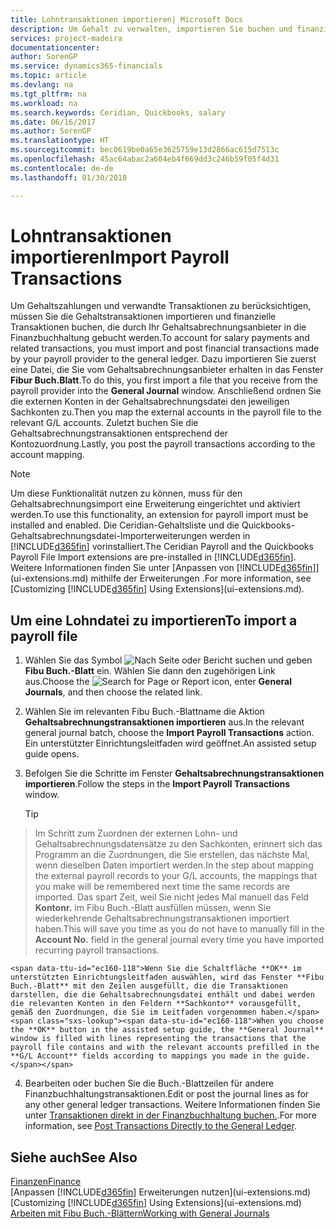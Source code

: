 ```yaml
---
title: Lohntransaktionen importieren| Microsoft Docs
description: Um Gehalt zu verwalten, importieren Sie buchen und finanzieller Transaktionen von Ihrem Gehaltsabrechnungsanbieter auf Sach-, mithilfe einer Gehaltsabrechnungserweiterung wie Ceridian oder Quickbooks.
services: project-madeira
documentationcenter: 
author: SorenGP
ms.service: dynamics365-financials
ms.topic: article
ms.devlang: na
ms.tgt_pltfrm: na
ms.workload: na
ms.search.keywords: Ceridian, Quickbooks, salary
ms.date: 06/16/2017
ms.author: SorenGP
ms.translationtype: HT
ms.sourcegitcommit: bec0619be0a65e3625759e13d2866ac615d7513c
ms.openlocfilehash: 45ac64abac2a604eb4f669dd3c246b59f05f4d31
ms.contentlocale: de-de
ms.lasthandoff: 01/30/2018

---
```

# <a name="import-payroll-transactions"></a><span data-ttu-id="ec160-103">Lohntransaktionen importieren</span><span class="sxs-lookup"><span data-stu-id="ec160-103">Import Payroll Transactions</span></span>
<span data-ttu-id="ec160-104">Um Gehaltszahlungen und verwandte Transaktionen zu berücksichtigen, müssen Sie die Gehaltstransaktionen importieren und finanzielle Transaktionen buchen, die durch Ihr Gehaltsabrechnungsanbieter in die Finanzbuchhaltung gebucht werden.</span><span class="sxs-lookup"><span data-stu-id="ec160-104">To account for salary payments and related transactions, you must import and post financial transactions made by your payroll provider to the general ledger.</span></span> <span data-ttu-id="ec160-105">Dazu importieren Sie zuerst eine Datei, die Sie vom Gehaltsabrechnungsanbieter erhalten in das Fenster **Fibur Buch.Blatt**.</span><span class="sxs-lookup"><span data-stu-id="ec160-105">To do this, you first import a file that you receive from the payroll provider into the **General Journal** window.</span></span> <span data-ttu-id="ec160-106">Anschließend ordnen Sie die externen Konten in der Gehaltsabrechnungsdatei den jeweiligen Sachkonten zu.</span><span class="sxs-lookup"><span data-stu-id="ec160-106">Then you map the external accounts in the payroll file to the relevant G/L accounts.</span></span> <span data-ttu-id="ec160-107">Zuletzt buchen Sie die Gehaltsabrechnungstransaktionen entsprechend der Kontozuordnung.</span><span class="sxs-lookup"><span data-stu-id="ec160-107">Lastly, you post the payroll transactions according to the account mapping.</span></span>

> [!NOTE]  
>   <span data-ttu-id="ec160-108">Um diese Funktionalität nutzen zu können, muss für den Gehaltsabrechnungsimport eine Erweiterung eingerichtet und aktiviert werden.</span><span class="sxs-lookup"><span data-stu-id="ec160-108">To use this functionality, an extension for payroll import must be installed and enabled.</span></span> <span data-ttu-id="ec160-109">Die Ceridian-Gehaltsliste und die Quickbooks-Gehaltsabrechnungsdatei-Importerweiterungen werden in [!INCLUDE[d365fin](includes/d365fin_md.md)] vorinstalliert.</span><span class="sxs-lookup"><span data-stu-id="ec160-109">The Ceridian Payroll and the Quickbooks Payroll File Import extensions are pre-installed in [!INCLUDE[d365fin](includes/d365fin_md.md)].</span></span> <span data-ttu-id="ec160-110">Weitere Informationen finden Sie unter [Anpassen von [!INCLUDE[d365fin](includes/d365fin_md.md)]](ui-extensions.md) mithilfe der Erweiterungen .</span><span class="sxs-lookup"><span data-stu-id="ec160-110">For more information, see [Customizing [!INCLUDE[d365fin](includes/d365fin_md.md)] Using Extensions](ui-extensions.md).</span></span>

## <a name="to-import-a-payroll-file"></a><span data-ttu-id="ec160-111">Um eine Lohndatei zu importieren</span><span class="sxs-lookup"><span data-stu-id="ec160-111">To import a payroll file</span></span>
1. <span data-ttu-id="ec160-112">Wählen Sie das Symbol ![Nach Seite oder Bericht suchen](media/ui-search/search_small.png "Nach Seite oder Bericht suchen") und geben **Fibu Buch.-Blatt** ein. Wählen Sie dann den zugehörigen Link aus.</span><span class="sxs-lookup"><span data-stu-id="ec160-112">Choose the ![Search for Page or Report](media/ui-search/search_small.png "Search for Page or Report icon") icon, enter **General Journals**, and then choose the related link.</span></span>
2. <span data-ttu-id="ec160-113">Wählen Sie im relevanten Fibu Buch.-Blattname die Aktion **Gehaltsabrechnungstransaktionen importieren** aus.</span><span class="sxs-lookup"><span data-stu-id="ec160-113">In the relevant general journal batch, choose the **Import Payroll Transactions** action.</span></span> <span data-ttu-id="ec160-114">Ein unterstützter Einrichtungsleitfaden wird geöffnet.</span><span class="sxs-lookup"><span data-stu-id="ec160-114">An assisted setup guide opens.</span></span>
3. <span data-ttu-id="ec160-115">Befolgen Sie die Schritte im Fenster **Gehaltsabrechnungstransaktionen importieren**.</span><span class="sxs-lookup"><span data-stu-id="ec160-115">Follow the steps in the **Import Payroll Transactions** window.</span></span>

    > [!TIP]  
>   <span data-ttu-id="ec160-116">Im Schritt zum Zuordnen der externen Lohn- und Gehaltsabrechnungsdatensätze zu den Sachkonten, erinnert sich das Programm an die Zuordnungen, die Sie erstellen, das nächste Mal, wenn dieselben Daten importiert werden.</span><span class="sxs-lookup"><span data-stu-id="ec160-116">In the step about mapping the external payroll records to your G/L accounts, the mappings that you make will be remembered next time the same records are imported.</span></span> <span data-ttu-id="ec160-117">Das spart Zeit, weil Sie nicht jedes Mal manuell das Feld **Kontonr.** im Fibu Buch.-Blatt ausfüllen müssen, wenn Sie wiederkehrende Gehaltsabrechnungstransaktionen importiert haben.</span><span class="sxs-lookup"><span data-stu-id="ec160-117">This will save you time as you do not have to manually fill in the **Account No.** field in the general journal every time you have imported recurring payroll transactions.</span></span>   

    <span data-ttu-id="ec160-118">Wenn Sie die Schaltfläche **OK** im unterstützten Einrichtungsleitfaden auswählen, wird das Fenster **Fibu Buch.-Blatt** mit den Zeilen ausgefüllt, die die Transaktionen darstellen, die die Gehaltsabrechnungsdatei enthält und dabei werden die relevanten Konten in den Feldern **Sachkonto** vorausgefüllt, gemäß den Zuordnungen, die Sie im Leitfaden vorgenommen haben.</span><span class="sxs-lookup"><span data-stu-id="ec160-118">When you choose the **OK** button in the assisted setup guide, the **General Journal** window is filled with lines representing the transactions that the payroll file contains and with the relevant accounts prefilled in the **G/L Account** fields according to mappings you made in the guide.</span></span>
4. <span data-ttu-id="ec160-119">Bearbeiten oder buchen Sie die Buch.-Blattzeilen für andere Finanzbuchhaltungstransaktionen.</span><span class="sxs-lookup"><span data-stu-id="ec160-119">Edit or post the journal lines as for any other general ledger transactions.</span></span> <span data-ttu-id="ec160-120">Weitere Informationen finden Sie unter [Transaktionen direkt in der Finanzbuchhaltung buchen.](finance-how-post-transactions-directly.md).</span><span class="sxs-lookup"><span data-stu-id="ec160-120">For more information, see [Post Transactions Directly to the General Ledger](finance-how-post-transactions-directly.md).</span></span>   

## <a name="see-also"></a><span data-ttu-id="ec160-121">Siehe auch</span><span class="sxs-lookup"><span data-stu-id="ec160-121">See Also</span></span>
[<span data-ttu-id="ec160-122">Finanzen</span><span class="sxs-lookup"><span data-stu-id="ec160-122">Finance</span></span>](finance.md)  
<span data-ttu-id="ec160-123">[Anpassen [!INCLUDE[d365fin](includes/d365fin_md.md)] Erweiterungen nutzen](ui-extensions.md)</span><span class="sxs-lookup"><span data-stu-id="ec160-123">[Customizing [!INCLUDE[d365fin](includes/d365fin_md.md)] Using Extensions](ui-extensions.md)</span></span>  
[<span data-ttu-id="ec160-124">Arbeiten mit Fibu Buch.-Blättern</span><span class="sxs-lookup"><span data-stu-id="ec160-124">Working with General Journals</span></span>](ui-work-general-journals.md)  


